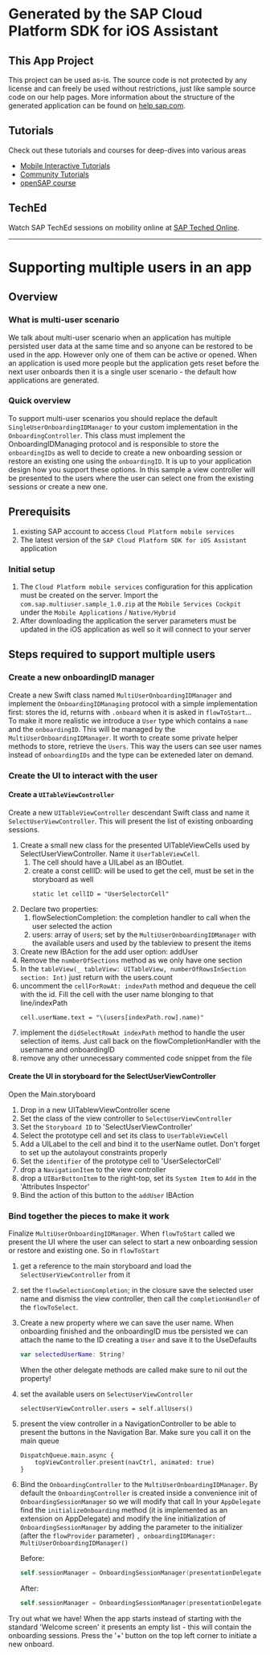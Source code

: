 # Generated by the SAP Cloud Platform SDK for iOS Assistant

## This App Project
This project can be used as-is. The source code is not protected by any license and can freely be used without restrictions, just like sample source code on our help pages.
More information about the structure of the generated application can be found on [help.sap.com](https://help.sap.com/viewer/fc1a59c210d848babfb3f758a6f55cb1/3.1/en-US/c14683672e9d4df383e8fced4ea9a019.html).

## Tutorials
Check out these tutorials and courses for deep-dives into various areas
* [Mobile Interactive Tutorials](https://www.sap.com/developer/tutorial-navigator/mobile-interactive-tutorials.html)
* [Community Tutorials](https://www.sap.com/developer/topics/cloud-platform-sdk-for-ios.html)
* [openSAP course](https://open.sap.com/courses/ios2)

## TechEd
Watch SAP TechEd sessions on mobility online at [SAP Teched Online](http://www.sapteched.com/online).

----

#  Supporting multiple users in an app

## Overview

### What is multi-user scenario
We talk about multi-user scenario when an application has multiple persisted user data at the same time and so anyone can be restored to be used in the app. However only one of them can be active or opened.  When an application is used more people but the application gets reset before the next user onboards then it is a single user scenario - the default how applications are generated. 

### Quick overview
To support multi-user scenarios you should  replace the default `SingleUserOnboardingIDManager` to your custom implementation in the `OnboardingController`. This class must implement the OnboardingIDManaging protocol and is responsible to store the `onboardingIDs` as well to decide to create a new onboarding session or restore an existing one using the `onboardingID`. It is up to your application design how you support these options.
In this sample a view controller will be presented to the users where the user can select one from the existing sessions or create a new one.

## Prerequisits
1. existing SAP  account to access `Cloud Platform mobile services`  
1. The latest version of the `SAP Cloud Platform SDK for iOS Assistant` application

### Initial setup
1. The `Cloud Platform mobile services` configuration for this application must be created on the server. Import the `com.sap.multiuser.sample_1.0.zip` at the `Mobile Services Cockpit` under the `Mobile Applications` / `Native/Hybrid`
1. After downloading the application the server parameters must be updated in the iOS application as well so it will connect to your server
    

## Steps required to support multiple users

### Create a new onboardingID manager

Create a new Swift class named `MultiUserOnboardingIDManager` and implement the `OnboardingIDManaging` protocol with a simple implementation first: stores the id, returns with `.onboard` when it is asked in `flowToStart`... To make it more realistic we introduce a `User` type which contains a `name` and the `onboardingID`. This will be managed by the `MultiUserOnboardingIDManager`. It worth to create some private helper methods to store, retrieve the `Users`. This way the users can see user names instead of `onboardingIDs` and the type can be exteneded later on demand.

### Create the UI to interact with the user

#### Create a `UITableViewController`

Create a new `UITableViewController` descendant Swift class and name it `SelectUserViewController`. This will present the list of existing onboarding sessions.

1. Create a small new class for the presented UITableViewCells used by SelectUserViewController. Name it `UserTableViewCell`.
    1. The cell should have a UILabel as an IBOutlet.
    1. create a const cellID: will be used to get the cell, must be set in the storyboard as well
        ```
        static let cellID = "UserSelectorCell"
        ```
1. Declare two properties:
    1. flowSelectionCompletion: the completion handler to call when the user selected the action
    1. users: array of `User`s; set by the `MultiUserOnboardingIDManager` with the available users and used by the tableview to present the items
1. Create new IBAction for the add user option: addUser
1. Remove the `numberOfSections` method as we only have one section
1. In the `tableView(_ tableView: UITableView, numberOfRowsInSection section: Int)` just return with the users.count
1. uncomment the `cellForRowAt: indexPath` method and dequeue the cell with the id. Fill the cell with the user name blonging to that line/indexPath
    ```
    cell.userName.text = "\(users[indexPath.row].name)"
    ```
1. implement the `didSelectRowAt indexPath` method to handle the user selection of items. Just call back on the flowCompletionHandler with the username and onboardingID  
1. remove any other unnecessary commented code snippet from the file

#### Create the UI in storyboard for the SelectUserViewController
Open the Main.storyboard
1. Drop in a new UITablewViewController scene
1. Set the class of the view controller to `SelectUserViewController`
1. Set the `Storyboard ID` to 'SelectUserViewController'
1. Select the prototype cell and set its class to `UserTableViewCell`
1. Add a UILabel to the cell and bind it to the userName outlet. Don't forget to set up the autolayout constraints properly
1. Set the `identifier` of the prototype cell to 'UserSelectorCell'
1. drop a `NavigationItem` to the view controller
1. drop a `UIBarButtonItem` to the right-top, set its `System Item` to `Add` in the 'Attributes Inspector'
1. Bind the action of this button to the `addUser` IBAction

### Bind together the pieces to make it work

Finalize `MultiUserOnboardingIDManager`. When `flowToStart` called we present the UI where the user can select to start a new onboarding session or restore and existing one. So in `flowToStart`

1. get a reference to the main storyboard and load the `SelectUserViewController` from it
1. set the `flowSelectionCompletion`; in the closure save the selected user name and dismiss the view controller, then call the `completionHandler` of the `flowToSelect`.
1. Create a new property where we can save the user name. When onboarding finished and the onboardingID mus tbe persisted we can attach the name to the ID creating a `User` and save it to the UseDefaults
    ```swift
    var selectedUserName: String?
    ```
    When the other delegate methods are called make sure to nil out the property!
1. set the available users on `SelectUserViewController`
    ```
    selectUserViewController.users = self.allUsers()
    ```
1. present the view controller in a NavigationController to be able to present the buttons in the Navigation Bar. Make sure you call it on the main queue
    ```
    DispatchQueue.main.async {
        topViewController.present(navCtrl, animated: true)
    }
    ```
1. Bind the `OnboardingController` to the `MultiUserOnboardingIDManager`. By default the `OnboardingController` is created inside a convenience init of `OnboardingSessionManager` so we will modify that call
In your `AppDelegate` find the `initializeOnboarding` method  (it is implemented as an extension on AppDelegate) and modify the line initialization of `OnboardingSessionManager` by adding the parameter to the initializer (after the `flowProvider` parameter) `, onboardingIDManager: MultiUserOnboardingIDManager()`

    Before:
    ```swift
    self.sessionManager = OnboardingSessionManager(presentationDelegate: presentationDelegate, flowProvider: self.flowProvider, delegate: self.onboardingErrorHandler)
    ```
    After:
    ```swift
    self.sessionManager = OnboardingSessionManager(presentationDelegate: presentationDelegate, flowProvider: self.flowProvider, onboardingIDManager: MultiUserOnboardingIDManager(), delegate: self.onboardingErrorHandler)
    ```

Try out what we have! When the app starts instead of starting with the standard 'Welcome screen' it presents an empty list - this will contain the onboarding sessions. Press the '+' button on the top left corner to initiate a new onboard.
